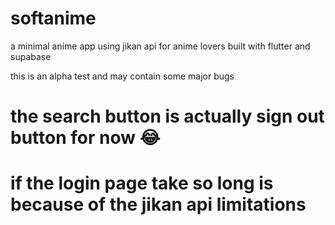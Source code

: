# softanime

a minimal anime app using jikan api for anime lovers
built with flutter and supabase

this is an alpha test and may contain some major bugs
# the search button is actually sign out button for now 😂

# if the login page take so long is because of the jikan api limitations
